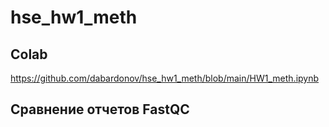 # hse_hw1_meth

## Colab
https://github.com/dabardonov/hse_hw1_meth/blob/main/HW1_meth.ipynb

## Сравнение отчетов FastQC
